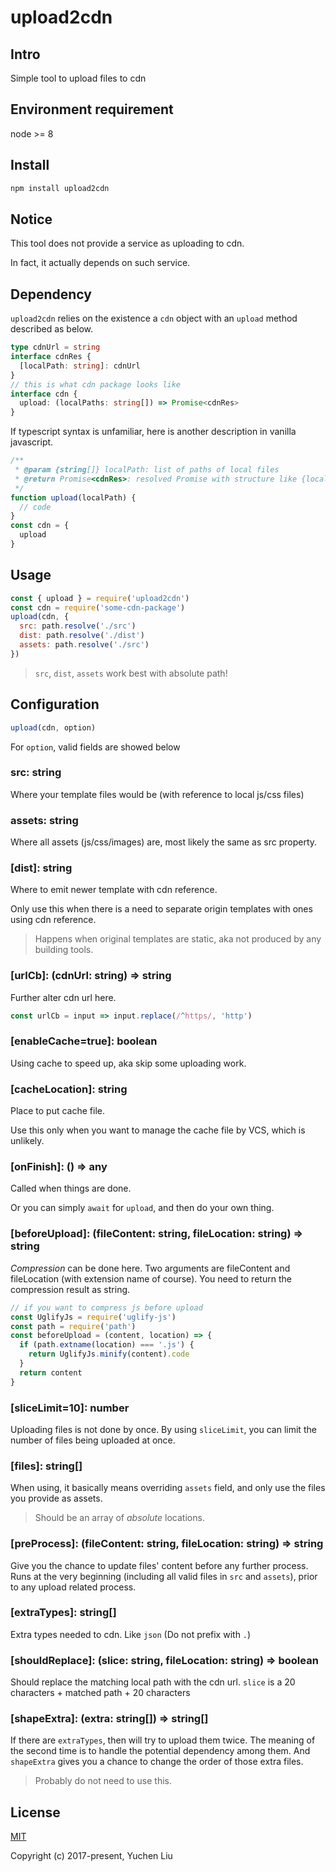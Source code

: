 # upload2cdn

## Intro

Simple tool to upload files to cdn

## Environment requirement

node >= 8

## Install

```bash
npm install upload2cdn
```

## Notice

This tool does not provide a service as uploading to cdn.

In fact, it actually depends on such service.

## Dependency

`upload2cdn` relies on the existence a `cdn` object with an `upload` method described as below.

```typescript
type cdnUrl = string
interface cdnRes {
  [localPath: string]: cdnUrl
}
// this is what cdn package looks like
interface cdn {
  upload: (localPaths: string[]) => Promise<cdnRes>
}
```

If typescript syntax is unfamiliar, here is another description in vanilla javascript.

```js
/**
 * @param {string[]} localPath: list of paths of local files
 * @return Promise<cdnRes>: resolved Promise with structure like {localPath: cdnUrl}
 */
function upload(localPath) {
  // code
}
const cdn = {
  upload
}
```

## Usage

```js
const { upload } = require('upload2cdn')
const cdn = require('some-cdn-package')
upload(cdn, {
  src: path.resolve('./src')
  dist: path.resolve('./dist')
  assets: path.resolve('./src')
})
```

> `src`, `dist`, `assets` work best with absolute path!

## Configuration

```js
upload(cdn, option)
```

For `option`, valid fields are showed below

### src: string

Where your template files would be (with reference to local js/css files)

### assets: string

Where all assets (js/css/images) are, most likely the same as src property.

### [dist]: string

Where to emit newer template with cdn reference.

Only use this when there is a need to separate origin templates with ones using cdn reference.

> Happens when original templates are static, aka not produced by any building tools.

### [urlCb]: (cdnUrl: string) => string

Further alter cdn url here.

```js
const urlCb = input => input.replace(/^https/, 'http')
```

### [enableCache=true]: boolean

Using cache to speed up, aka skip some uploading work.

### [cacheLocation]: string

Place to put cache file.

Use this only when you want to manage the cache file by VCS, which is unlikely.

### [onFinish]: () => any

Called when things are done.

Or you can simply `await` for `upload`, and then do your own thing.

### [beforeUpload]: (fileContent: string, fileLocation: string) => string

_Compression_ can be done here. Two arguments are fileContent and fileLocation (with extension name of course). You need to return the compression result as string.

```js
// if you want to compress js before upload
const UglifyJs = require('uglify-js')
const path = require('path')
const beforeUpload = (content, location) => {
  if (path.extname(location) === '.js') {
    return UglifyJs.minify(content).code
  }
  return content
}
```

### [sliceLimit=10]: number

Uploading files is not done by once. By using `sliceLimit`, you can limit the number of files being uploaded at once.

### [files]: string[]

When using, it basically means overriding `assets` field, and only use the files you provide as assets.

> Should be an array of _absolute_ locations.

### [preProcess]: (fileContent: string, fileLocation: string) => string

Give you the chance to update files' content before any further process.
Runs at the very beginning (including all valid files in `src` and `assets`), prior to any upload related process.

### [extraTypes]: string[]

Extra types needed to cdn. Like `json` (Do not prefix with `.`)

### [shouldReplace]: (slice: string, fileLocation: string) => boolean

Should replace the matching local path with the cdn url.
`slice` is a 20 characters + matched path + 20 characters

### [shapeExtra]: (extra: string[]) => string[]

If there are `extraTypes`, then will try to upload them twice.
The meaning of the second time is to handle the potential dependency among them.
And `shapeExtra` gives you a chance to change the order of those extra files.

> Probably do not need to use this.

## License

[MIT](http://opensource.org/licenses/MIT)

Copyright (c) 2017-present, Yuchen Liu
